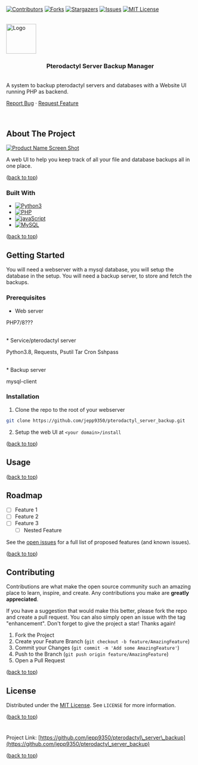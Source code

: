 <a name="readme-top"></a>

[![Contributors](https://img.shields.io/github/contributors/jepp9350/pterodactyl_server_backup.svg?style=for-the-badge)](https://github.com/jepp9350/pterodactyl_server_backup/graphs/contributors)
[![Forks](https://img.shields.io/github/forks/jepp9350/pterodactyl_server_backup.svg?style=for-the-badge)](https://github.com/jepp9350/pterodactyl_server_backup/network/members)
[![Stargazers](https://img.shields.io/github/stars/jepp9350/pterodactyl_server_backup.svg?style=for-the-badge)](https://github.com/jepp9350/pterodactyl_server_backup/stargazers)
[![Issues](https://img.shields.io/github/issues/jepp9350/pterodactyl_server_backup.svg?style=for-the-badge)](https://github.com/jepp9350/pterodactyl_server_backup/issues)
[![MIT License](https://img.shields.io/github/license/jepp9350/pterodactyl_server_backup.svg?style=for-the-badge)](https://github.com/jepp9350/pterodactyl_server_backup/blob/master/LICENSE)

<br>
<a href="https://github.com/jepp9350/pterodactyl_server_backup"><img src="https://encrypted-tbn0.gstatic.com/images?q=tbn:ANd9GcQgPwWKpyDPdM7WB03ECW3aJy-0ll2EOdLJ0w&amp;usqp=CAU" alt="Logo" width="80" height="80"></a>

<h3 align="center">Pterodactyl Server Backup Manager
</h3><br>
A system to backup pterodactyl servers and databases with a Website UI running PHP as backend.

<a href="https://github.com/jepp9350/pterodactyl_server_backup/issues">Report Bug</a> · <a href="https://github.com/jepp9350/pterodactyl_server_backup/issues">Request Feature</a>

<br>

## About The Project

[![Product Name Screen Shot](https://www.howtogeek.com/wp-content/uploads/csit/2020/07/2016da35.png?height=200p&trim=2,2,2,2)](https://github.com/jepp9350/pterodactyl_server_backup)

A web UI to help you keep track of all your file and database backups all in one place.

(<a href="#readme-top">back to top</a>)

### Built With

* [![Python3](https://img.shields.io/badge/Python-FFD43B?style=for-the-badge&logo=python&logoColor=blue)](https://python.org/)
* [![PHP](https://img.shields.io/badge/PHP-777BB4?style=for-the-badge&logo=php&logoColor=white)](https://php.net/)
* [![javaScript](https://img.shields.io/badge/JavaScript-323330?style=for-the-badge&logo=javascript&logoColor=F7DF1E)](https://javascript.com/)
* [![MySQL](https://img.shields.io/badge/MySQL-005C84?style=for-the-badge&logo=mysql&logoColor=white)](https://mysql.com/)

(<a href="#readme-top">back to top</a>)

## Getting Started

You will need a webserver with a mysql database, you will setup the database in the setup.
You will need a backup server, to store and fetch the backups.

### Prerequisites

* Web server

PHP7/8???

<br>
* Service/pterodactyl server

Python3.8, Requests, Psutil
Tar
Cron
Sshpass

<br>
* Backup server

mysql-client

### Installation

1. Clone the repo to the root of your webserver

``` sh
git clone https://github.com/jepp9350/pterodactyl_server_backup.git
```

2. Setup the web UI at `<your domain>/install`

(<a href="#readme-top">back to top</a>)

## Usage

(<a href="#readme-top">back to top</a>)

## Roadmap

* [ ] Feature 1
* [ ] Feature 2
* [ ] Feature 3
    * [ ] Nested Feature

See the [open issues](https://github.com/jepp9350/pterodactyl_server_backup/issues) for a full list of proposed features (and known issues).

(<a href="#readme-top">back to top</a>)

## Contributing

Contributions are what make the open source community such an amazing place to learn, inspire, and create. Any contributions you make are **greatly appreciated**.

If you have a suggestion that would make this better, please fork the repo and create a pull request. You can also simply open an issue with the tag "enhancement".
Don't forget to give the project a star! Thanks again!

1. Fork the Project
2. Create your Feature Branch (`git checkout -b feature/AmazingFeature`)
3. Commit your Changes (`git commit -m 'Add some AmazingFeature'`)
4. Push to the Branch (`git push origin feature/AmazingFeature`)
5. Open a Pull Request

(<a href="#readme-top">back to top</a>)

## License

Distributed under the [MIT License](https://github.com/jepp9350/pterodactyl_server_backup/blob/development/LICENSE). See `LICENSE` for more information.

(<a href="#readme-top">back to top</a>)

#

Project Link: [https://github.com/jepp9350/pterodactyl\_server\_backup](https://github.com/jepp9350/pterodactyl_server_backup)

(<a href="#readme-top">back to top</a>)